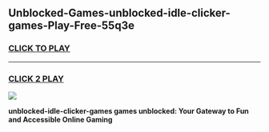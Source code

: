 
## Unblocked-Games-unblocked-idle-clicker-games-Play-Free-55q3e
<h3>
<a href="https://premium76.site?title=unblocked-idle-clicker-games&ref=19M">CLICK TO PLAY</a></h3>
<hr>

<h3>
<a href="https://premium76.site?title=unblocked-idle-clicker-games&ref=19M">CLICK 2 PLAY</a>
  
</h3>

<a href="https://premium76.site?title=unblocked-idle-clicker-games&ref=19M"><img src="https://clearcache.store/games.png"></a>


**unblocked-idle-clicker-games games unblocked: Your Gateway to Fun and Accessible Online Gaming**
